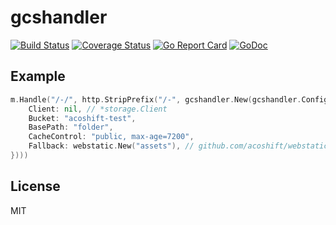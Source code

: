 # gcshandler

[![Build Status](https://travis-ci.org/moonrhythm/gcshandler.svg?branch=master)](https://travis-ci.org/moonrhythm/gcshandler)
[![Coverage Status](https://coveralls.io/repos/github/moonrhythm/gcshandler/badge.svg?branch=master)](https://coveralls.io/github/moonrhythm/gcshandler?branch=master)
[![Go Report Card](https://goreportcard.com/badge/github.com/moonrhythm/gcshandler)](https://goreportcard.com/report/github.com/moonrhythm/gcshandler)
[![GoDoc](https://godoc.org/github.com/moonrhythm/gcshandler?status.svg)](https://godoc.org/github.com/moonrhythm/gcshandler)

## Example

```go
m.Handle("/-/", http.StripPrefix("/-", gcshandler.New(gcshandler.Config{
    Client: nil, // *storage.Client
    Bucket: "acoshift-test",
    BasePath: "folder",
    CacheControl: "public, max-age=7200",
    Fallback: webstatic.New("assets"), // github.com/acoshift/webstatic
})))
```

## License

MIT
